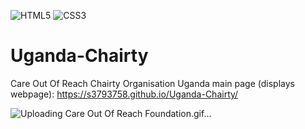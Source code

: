 ![HTML5](https://img.shields.io/badge/html5-%23E34F26.svg?style=for-the-badge&logo=html5&logoColor=white) ![CSS3](https://img.shields.io/badge/css3-%231572B6.svg?style=for-the-badge&logo=css3&logoColor=white) 

# Uganda-Chairty



Care Out Of Reach Chairty Organisation Uganda main page (displays webpage): https://s3793758.github.io/Uganda-Chairty/

![Uploading Care Out Of Reach Foundation.gif…]()
 
